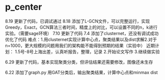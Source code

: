 # p_center
8.19
更新了代码，已调试通过
8.18
添加了L-GCN文件，可以完整运行，实现Greedy，Exact，GCN算法三者时间，精度上的对比，可以设置不同的n，k进行实验。（需要sage环境）
7.10
更新了代码
7.4
添加了clusternet，还没有调试成功
优化了代码
难点：1.用clusternet实现计算中心点，聚类结果以及dist求解2.对于n=1000，更大规模的问题用我们的架构能不能得到预期的结果（实验中）
近期计划：
1.5号-8号上海出差，认真听报告，整理，记录
2.开始论文写作
3.继续做实验

6.29
更新了代码，基本实现聚类分类，但评估结果还需要修改，图像还未生存

6.22
添加了graph.py 用GAT分类后，输出聚类结果，计算中心点和minmax dist
